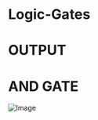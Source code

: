 # Logic-Gates

# OUTPUT
# AND GATE
![Image](https://github.com/user-attachments/assets/ff060113-2fb5-4fba-bf00-7da40e6b9330)

